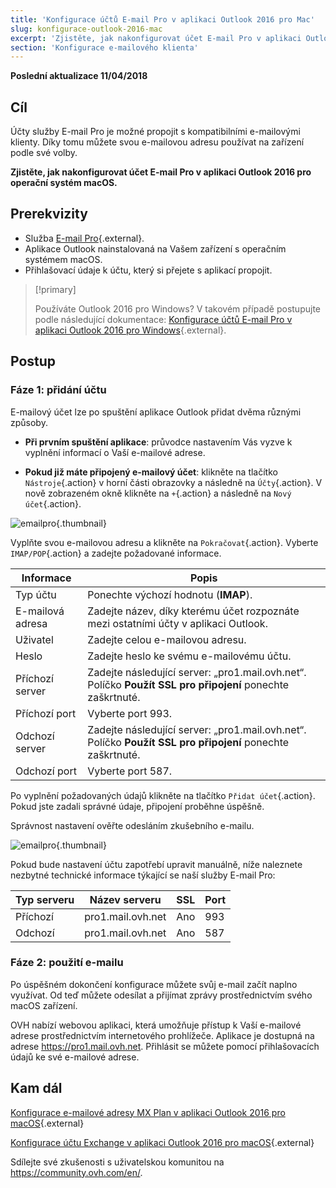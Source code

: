 ```yaml
---
title: 'Konfigurace účtů E-mail Pro v aplikaci Outlook 2016 pro Mac'
slug: konfigurace-outlook-2016-mac
excerpt: 'Zjistěte, jak nakonfigurovat účet E-mail Pro v aplikaci Outlook 2016 pro operační systém macOS'
section: 'Konfigurace e-mailového klienta'
---
```


**Poslední aktualizace 11/04/2018**

## Cíl

Účty služby E-mail Pro je možné propojit s kompatibilními e-mailovými klienty. Díky tomu můžete svou e-mailovou adresu používat na zařízení podle své volby.

**Zjistěte, jak nakonfigurovat účet E-mail Pro v aplikaci Outlook 2016 pro operační systém macOS.**

## Prerekvizity

- Služba [E-mail Pro](https://www.ovh.cz/emails/email-pro/){.external}.
- Aplikace Outlook nainstalovaná na Vašem zařízení s operačním systémem macOS.
- Přihlašovací údaje k účtu, který si přejete s aplikací propojit.

> [!primary]
>
> Používáte Outlook 2016 pro Windows? V takovém případě postupujte podle následující dokumentace: [Konfigurace účtů E-mail Pro v aplikaci Outlook 2016 pro Windows](https://docs.ovh.com/cz/cs/emails-pro/konfigurace-outlook-2016/){.external}.
>

## Postup

### Fáze 1: přidání účtu

E-mailový účet lze po spuštění aplikace Outlook přidat dvěma různými způsoby.

- **Při prvním spuštění aplikace**: průvodce nastavením Vás vyzve k vyplnění informací o Vaší e-mailové adrese.

- **Pokud již máte připojený e-mailový účet**: klikněte na tlačítko `Nástroje`{.action} v horní části obrazovky a následně na `Účty`{.action}. V nově zobrazeném okně klikněte na `+`{.action} a následně na `Nový účet`{.action}.

![emailpro](images/configuration-outlook-2016-mac-step1.png){.thumbnail}

Vyplňte svou e-mailovou adresu a klikněte na `Pokračovat`{.action}. Vyberte `IMAP/POP`{.action} a zadejte požadované informace.

|Informace|Popis|
|---|---|
|Typ účtu|Ponechte výchozí hodnotu (**IMAP**).|
|E-mailová adresa|Zadejte název, díky kterému účet rozpoznáte mezi ostatními účty v aplikaci Outlook.|
|Uživatel|Zadejte celou e-mailovou adresu.|
|Heslo|Zadejte heslo ke svému e-mailovému účtu.|
|Příchozí server|Zadejte následující server: „pro1.mail.ovh.net“. Políčko **Použít SSL pro připojení** ponechte zaškrtnuté.|
|Příchozí port|Vyberte port 993.|
|Odchozí server|Zadejte následující server: „pro1.mail.ovh.net“. Políčko **Použít SSL pro připojení** ponechte zaškrtnuté.|
|Odchozí port|Vyberte port 587.|

Po vyplnění požadovaných údajů klikněte na tlačítko `Přidat účet`{.action}. Pokud jste zadali správné údaje, připojení proběhne úspěšně.

Správnost nastavení ověřte odesláním zkušebního e-mailu.

![emailpro](images/configuration-outlook-2016-mac-step2.png){.thumbnail}

Pokud bude nastavení účtu zapotřebí upravit manuálně, níže naleznete nezbytné technické informace týkající se naší služby E-mail Pro:

|Typ serveru|Název serveru|SSL|Port|
|---|---|---|---|
|Příchozí|pro1.mail.ovh.net|Ano|993|
|Odchozí|pro1.mail.ovh.net|Ano|587|

### Fáze 2: použití e-mailu

Po úspěšném dokončení konfigurace můžete svůj e-mail začít naplno využívat. Od teď můžete odesílat a přijímat zprávy prostřednictvím svého macOS zařízení.

OVH nabízí webovou aplikaci, která umožňuje přístup k Vaší e-mailové adrese prostřednictvím internetového prohlížeče. Aplikace je dostupná na adrese <https://pro1.mail.ovh.net>. Přihlásit se můžete pomocí přihlašovacích údajů ke své e-mailové adrese.

## Kam dál

[Konfigurace e-mailové adresy MX Plan v aplikaci Outlook 2016 pro macOS](https://docs.ovh.com/cz/cs/emails/konfigurace-outlook-2016-mac/){.external}

[Konfigurace účtu Exchange v aplikaci Outlook 2016 pro macOS](https://docs.ovh.com/cz/cs/microsoft-collaborative-solutions/konfigurace-outlook-2016-mac/){.external}

Sdílejte své zkušenosti s uživatelskou komunitou na <https://community.ovh.com/en/>.
